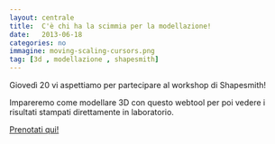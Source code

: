 ```yaml
---
layout: centrale
title:  C'è chi ha la scimmia per la modellazione!
date:   2013-06-18
categories: no
immagine: moving-scaling-cursors.png
tag: [3d , modellazione , shapesmith]
---
```

Giovedì 20 vi aspettiamo per partecipare al workshop di Shapesmith!

Impareremo come modellare 3D con questo webtool per poi vedere i risultati stampati direttamente in laboratorio.

[Prenotati qui!](http://shapesmith.eventbrite.it/)
